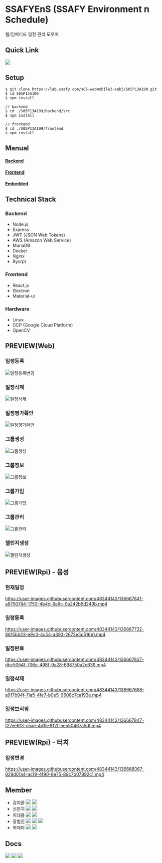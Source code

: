 # SSAFYEnS (SSAFY Environment n Schedule)
웹/임베디드 일정 관리 도우미  

## Quick Link
<a href="http://i5a109.p.ssafy.io/" target="_blank"><img src="https://img.shields.io/badge/HOMEPAGE-A3CCA3?style=flat-square&logo=&logoColor=white"/></a>


## Setup
```
$ git clone https://lab.ssafy.com/s05-webmobile3-sub3/S05P13A109.git
$ cd S05P13A109
$ npm install

// backend
$ cd ./S05P13A109/backend/src
$ npm install

// frontend
$ cd ./S05P13A109/frontend
$ npm install
```

## Manual
#### [Backend](https://lab.ssafy.com/s05-webmobile3-sub3/S05P13A109/-/blob/master/backend/README.md)

#### [Frontend](https://lab.ssafy.com/s05-webmobile3-sub3/S05P13A109/-/blob/master/frontend/README.md)

#### [Embedded](https://lab.ssafy.com/s05-webmobile3-sub3/S05P13A109/-/blob/master/embedded/README.md)


## Technical Stack
### Backend
- Node.js
- Express
- JWT (JSON Web Tokens)
- AWS (Amazon Web Service)
- MariaDB
- Docker
- Nginx
- Bycrpt

### Frontend
- React.js
- Electron
- Material-ui

### Hardware
- Linux
- GCP (Google Cloud Platform)
- OpenCV


## PREVIEW(Web)
### 일정등록
![일정등록변경](https://user-images.githubusercontent.com/48344143/136667518-e2b4e589-77d6-4d7c-9fb9-2076e5f58247.gif)
### 일정삭제
![일정삭제](https://user-images.githubusercontent.com/48344143/136667523-8915fd7d-08c9-4d8f-8fe1-3a8136d3fdd5.gif)
### 일정평가확인
![일정평가확인](https://user-images.githubusercontent.com/48344143/136667524-af954330-d13d-479b-9b80-3c4222b1e124.gif)

### 그룹생성
![그룹생성](https://user-images.githubusercontent.com/48344143/136667551-148c59e5-fe1f-4e22-a8f4-b72a75a51cbe.gif)
### 그룹정보
![그룹정보](https://user-images.githubusercontent.com/48344143/136667533-405e674b-926a-4f79-80ec-6965fedb74ca.gif)
### 그룹가입
![그룹가입](https://user-images.githubusercontent.com/48344143/136667535-711f2f0f-834c-4889-851e-8cd0e3446d13.gif)
### 그룹관리
![그륩관리](https://user-images.githubusercontent.com/48344143/136667537-fea22f96-5176-4474-a4ee-91d9b7e43058.gif)
### 챌린지생성
![챌린지생성](https://user-images.githubusercontent.com/48344143/136667555-c4251414-7f9c-4f66-ad8d-9238dbfd7713.gif)

## PREVIEW(Rpi) - 음성

### 현재일정
https://user-images.githubusercontent.com/48344143/136667841-a8750784-1750-4b4d-8a6c-9a242b5d249b.mp4
### 일정등록
https://user-images.githubusercontent.com/48344143/136667732-8615bb23-e9c3-4c54-a393-2673e5d516e1.mp4
### 일정완료
https://user-images.githubusercontent.com/48344143/136667837-dbc5054f-706e-498f-9a28-698750a2c639.mp4
### 일정삭제
https://user-images.githubusercontent.com/48344143/136667688-a917b94f-11a5-4fe7-b0e5-9608c7ca193e.mp4
### 일정브리핑
https://user-images.githubusercontent.com/48344143/136667847-f27ee6f3-c5ae-4d15-812f-5e550467a5df.mp4

## PREVIEW(Rpi) - 터치
### 일정변경
https://user-images.githubusercontent.com/48344143/136668067-929d01a4-ac19-4f90-8e75-89c7b07892c1.mp4


## Member
- 김지환 <img src="https://img.shields.io/badge/-BE-brightgreen"> <a href="mailto:bure5kzam.gmail.com" target="_blank"><img src="https://img.shields.io/badge/Email-EA4335?style=flat-square&logo=gmail&logoColor=white"/></a>
- 신은지 <img src="https://img.shields.io/badge/-EM-lightgrey"> <a href="mailto:ssej0221@gmail.com" target="_blank"><img src="https://img.shields.io/badge/Email-EA4335?style=flat-square&logo=gmail&logoColor=white"/></a>
- 이태용 <img src="https://img.shields.io/badge/-BE-brightgreen"> <a href="mailto:tyl1996@gmail.com" target="_blank"><img src="https://img.shields.io/badge/Email-EA4335?style=flat-square&logo=gmail&logoColor=white"/></a>
- 장범진 <img src="https://img.shields.io/badge/-FE-orange"> <img src="https://img.shields.io/badge/-BE-brightgreen"> <a href="mailto:wony5248@gmail.com" target="_blank"><img src="https://img.shields.io/badge/Email-EA4335?style=flat-square&logo=gmail&logoColor=white"/></a>
- 허애리 <img src="https://img.shields.io/badge/-FE-orange">  <a href="mailto:heoeari51@gmail.com" target="_blank"><img src="https://img.shields.io/badge/Email-EA4335?style=flat-square&logo=gmail&logoColor=white"/></a>

## Docs
<a href="https://www.notion.so/Welcome-to-SSAFYens-813d216ad32d4e569034a096be959a41" target="_blank"><img src="https://img.shields.io/badge/Notion-000000?style=flat-square&logo=notion&logoColor=white"/></a>
<a href="https://lab.ssafy.com/s05-webmobile3-sub3/S05P13A109/-/blob/master/docs/README.md" target="_blank"><img src="https://img.shields.io/badge/Project Docs-2B579A?style=flat-square&logo=microsoftword&logoColor=white"/></a>
<a href="https://www.youtube.com/watch?v=TAcpgdKRvNY" target="_blank"><img src="https://img.shields.io/badge/Project Youtube-red?style=flat-square&logo=Youtube&logoColor=white"/></a>
